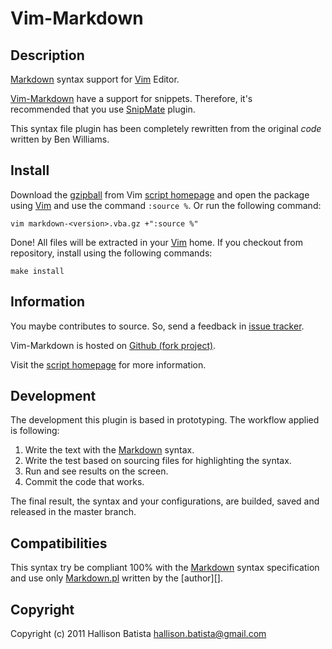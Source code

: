 Vim-Markdown
============

Description
-----------

[Markdown][] syntax support for [Vim][] Editor.

[Vim-Markdown][script homepage] have a support for snippets. Therefore, it's  
recommended that you use [SnipMate][] plugin.

This syntax file plugin has been completely rewritten from the original *code*
written by Ben Williams.

Install
-------

Download the [gzipball][script homepage] from Vim [script homepage][] and
open the package using [Vim][] and use the command `:source %`. Or run the
following command:

    vim markdown-<version>.vba.gz +":source %"

Done! All files will be extracted in your [Vim][] home.
If you checkout from repository, install using the following commands:

    make install

Information
-----------

You maybe contributes to source. So, send a feedback in [issue tracker][].

Vim-Markdown is hosted on [Github (fork project)](http://github.com/hallison/vim-markdown).

Visit the [script homepage][] for more information.

Development
-----------

The development this plugin is based in prototyping. The workflow applied is
following:

1. Write the text with the [Markdown][] syntax.
2. Write the test based on sourcing files for highlighting the syntax.
3. Run and see results on the screen.
4. Commit the code that works.

The final result, the syntax and your configurations, are builded, saved and
released in the master branch.

Compatibilities
---------------

This syntax try be compliant 100% with the [Markdown][] syntax specification
and use only [Markdown.pl][markdown] written by the [author][].

Copyright
---------

Copyright (c) 2011 Hallison Batista <hallison.batista@gmail.com>

[markdown]:                       http://daringfireball.net/projects/markdown/
  "Markdown syntax project"

[script homepage]:        http://www.vim.org/scripts/script.php?script_id=2882
  "Markdown Vim Script homepage"

[vim]:                                                    http://www.vim.org/
  "Vim Editor"

[issue tracker]:                http://github.com/hallison/vim-markdown/issues
  "Vim-Markdown Github Issues"

[ben williams]:                       http://plasticboy.com/markdown-vim-mode/
  "Markdown Vim Mode"

[snipmate]:               http://www.vim.org/scripts/script.php?script_id=2540
  "SnipMate plugin"

